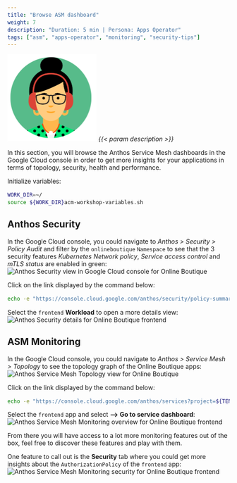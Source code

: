 ```yaml
---
title: "Browse ASM dashboard"
weight: 7
description: "Duration: 5 min | Persona: Apps Operator"
tags: ["asm", "apps-operator", "monitoring", "security-tips"]
---
```

![Apps Operator](/images/apps-operator.png)
_{{< param description >}}_

In this section, you will browse the Anthos Service Mesh dashboards in the Google Cloud console in order to get more insights for your applications in terms of topology, security, health and performance.

Initialize variables:
```Bash
WORK_DIR=~/
source ${WORK_DIR}acm-workshop-variables.sh
```

## Anthos Security

In the Google Cloud console, you could navigate to _Anthos > Security > Policy Audit_ and filter by the `onlineboutique` `Namespace` to see that the 3 security features _Kubernetes Network policy_, _Service access control_ and _mTLS status_ are enabled in green:
![Anthos Security view in Google Cloud console for Online Boutique](/images/onlineboutique-anthos-security-view.png)

Click on the link displayed by the command below:
```Bash
echo -e "https://console.cloud.google.com/anthos/security/policy-summary?project=${TENANT_PROJECT_ID}"
```

Select the `frontend` **Workload** to open a more details view:
![Anthos Security details for Online Boutique frontend](/images/onlineboutique-frontend-anthos-security-details.png)

## ASM Monitoring

In the Google Cloud console, you could navigate to _Anthos > Service Mesh > Topology_ to see the topology graph of the Online Boutique apps:
![Anthos Service Mesh Topology view for Online Boutique](/images/onlineboutique-service-mesh-topology.png)

Click on the link displayed by the command below:
```Bash
echo -e "https://console.cloud.google.com/anthos/services?project=${TENANT_PROJECT_ID}&pageState=%28%22topologyViewToggle%22:%28%22value%22:%22graph%22%29%29"
```

Select the `frontend` app and select **--> Go to service dashboard**:
![Anthos Service Mesh Monitoring overview for Online Boutique frontend](/images/onlineboutique-frontend-service-mesh-monitoring-overview.png)

From there you will have access to a lot more monitoring features out of the box, feel free to discover these features and play with them.

One feature to call out is the **Security** tab where you could get more insights about the `AuthorizationPolicy` of the `frontend` app:
![Anthos Service Mesh Monitoring security for Online Boutique frontend](/images/onlineboutique-frontend-service-mesh-monitoring-security.png)